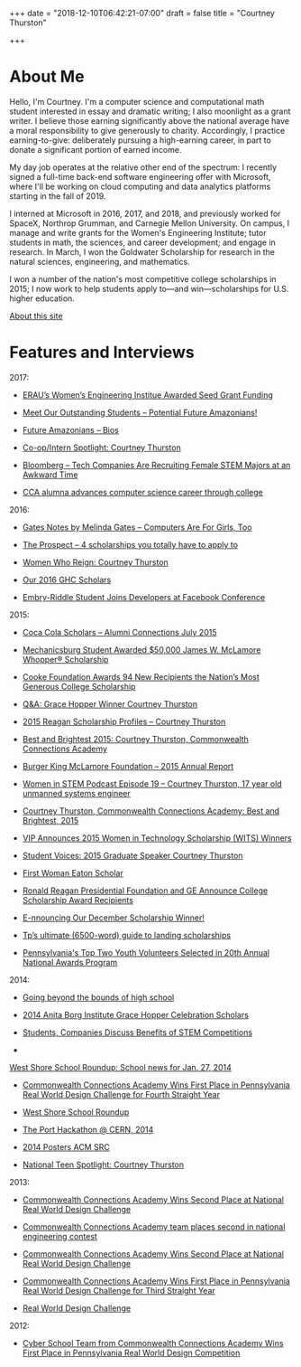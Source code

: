 +++
date = "2018-12-10T06:42:21-07:00"
draft = false
title = "Courtney Thurston"

+++

# About Me
Hello, I'm Courtney. I'm a computer science and computational math student interested in essay and dramatic writing; I also moonlight as a grant writer. I believe those earning significantly above the national average have a moral responsibility to give generously to charity. Accordingly, I practice earning-to-give: deliberately pursuing a high-earning career, in part to donate a significant portion of earned income.

My day job operates at the relative other end of the spectrum: I recently signed a full-time back-end software engineering offer with Microsoft, where I'll be working on cloud computing and data analytics platforms starting in the fall of 2019.

I interned at Microsoft in 2016, 2017, and 2018, and previously worked for SpaceX, Northrop Grumman, and Carnegie Mellon University. On campus, I manage and write grants for the Women's Engineering Institute; tutor students in math, the sciences, and career development; and engage in research. In March, I won the Goldwater Scholarship for research in the natural sciences, engineering, and mathematics. 

I won a number of the nation's most competitive college scholarships in 2015; I now work to help students apply to—​and win—​scholarships for U.S. higher education.

[About this site](aboutsite/)

# Features and Interviews
2017:

* [ERAU’s Women’s Engineering Institue Awarded Seed Grant Funding](http://www.newsdaytonabeach.com/community/eraus-womens-engineering-institue-awarded-seed-grant-funding/)

* [Meet Our Outstanding Students – Potential Future Amazonians!](https://online.flippingbook.com/view/762398/2-3)

* [Future Amazonians – Bios](https://online.flippingbook.com/view/1009455/2)

* [Co-op/Intern Spotlight: Courtney Thurston](https://careerservices.erau.edu/blog/2017/12/04/co-opintern-spotlight-courtney-thurston/)

* [Bloomberg – Tech Companies Are Recruiting Female STEM Majors at an Awkward Time](https://www.bloomberg.com/news/articles/2017-09-15/tech-companies-are-recruiting-female-stem-majors-at-an-awkward-time)

* [CCA alumna advances computer science career through college](http://ccaeducate.me/success/success-stories/success-stories-detail/1167/cca-alumna-advances-computer-science-career-through-college)

2016:

* [Gates Notes by Melinda Gates – Computers Are For Girls, Too](https://www.gatesnotes.com/Education/Computers-Are-For-Girls-Too)

* [The Prospect – 4 scholarships you totally have to apply to](http://www.theprospect.net/4-scholarships-you-totally-have-to-apply-to-58185)

* [Women Who Reign: Courtney Thurston](https://reigningit.wordpress.com/2016/03/29/women-who-reign-courtney-thurston/)

* [Our 2016 GHC Scholars](https://ghc.anitab.org/2016-student-academic/scholarships/2016-ghc-scholars/)

* [Embry-Riddle Student Joins Developers at Facebook Conference](https://news.erau.edu/headlines/embry-riddle-student-joins-developers-at-facebook-conference/)

2015:

* [Coca Cola Scholars – Alumni Connections July 2015](http://www.coca-colascholarsfoundation.org/blog/alumni-connections-july-2015/)

* [Mechanicsburg Student Awarded $50,000 James W. McLamore Whopper® Scholarship](https://bkmclamorefoundation.org/mechanicsburg-student-awarded-50000-james-w-mclamore-whopper-scholarship/)

* [Cooke Foundation Awards 94 New Recipients the Nation’s Most Generous College Scholarship](https://www.jkcf.org/our-stories/cooke-foundation-awards-94-new-recipients-the-nations-most-generous-college-scholarship/)

* [Q&A: Grace Hopper Winner Courtney Thurston](https://www.axon.com/company/news/grace-hopper-winner-courtney-thurston)

* [2015 Reagan Scholarship Profiles – Courtney Thurston](https://www.reaganfoundation.org/education/scholarship-programs/ge-reagan-foundation-scholarship-program/2015-scholars/courtney-thurston/)

* [Best and Brightest 2015: Courtney Thurston, Commonwealth Connections Academy](https://www.youtube.com/watch?v=7wPd9AJvlwM)

* [Burger King McLamore Foundation – 2015 Annual Report](https://bkmclamorefoundation.org/wp-content/uploads/2016/09/2016-Annual-Report-v27-JB.pdf)

* [Women in STEM Podcast Episode 19 – Courtney Thurston, 17 year old unmanned systems engineer](http://ladyparagons.com/2015/01/women-in-stem-podcast-episode-19-courtney-thurston-17-year-old-unmanned-systems-engineer/)

* [Courtney Thurston, Commonwealth Connections Academy: Best and Brightest, 2015](http://www.pennlive.com/midstate/index.ssf/2015/05/courtney_thurston_commonwealth.html)

* [VIP Announces 2015 Women in Technology Scholarship (WITS) Winners](https://finance.yahoo.com/news/vip-announces-2015-women-technology-120000794.html)

* [Student Voices: 2015 Graduate Speaker Courtney Thurston](https://www.connectionsacademy.com/news/cca-harrisburg-graduate-speech)

* [First Woman Eaton Scholar](https://twitter.com/ghc/status/574733048408768512)

* [Ronald Reagan Presidential Foundation and GE Announce College Scholarship Award Recipients](https://fortmyers.org/ronald-reagan-presidential-foundation-and-ge-announce-college-scholarship-award-recipients/)

* [E-nnouncing Our December Scholarship Winner!](https://blog.goennounce.com/e-nnouncing-our-december-scholarship-winner/)

* [Tp’s ultimate (6500-word) guide to landing scholarships](http://www.theprospect.net/tps-ultimate-6500-word-guide-to-landing-scholarships-45738)

* [Pennsylvania's Top Two Youth Volunteers Selected in 20th Annual National Awards Program](http://www.businesswire.com/news/home/20150210005288/en/Pennsylvanias-Top-Youth-Volunteers-Selected-20th-Annual)

2014:

* [Going beyond the bounds of high school](http://www.centralpennparent.com/2014/november-2014going-beyond-the-bounds-of-high-school/)

* [2014 Anita Borg Institute Grace Hopper Celebration Scholars](https://ghc.anitab.org/scholars/2014-scholars/courtney-thurston/)

* [Students, Companies Discuss Benefits of STEM Competitions](http://blogs.edweek.org/edweek/time_and_learning/2014/01/town_hall_discusses_benefits_of_stem_competitions.html)

* 
[West Shore School Roundup: School news for Jan. 27, 2014](http://www.pennlive.com/west-shore/index.ssf/2014/01/west_shore_school_roundup_school_news_for_jan_27_2014.html?lipi=urn%3Ali%3Apage%3Ad_flagship3_profile_view_base%3BBkDePt40Rou8Yh2H%2FO5hTw%3D%3D)

* [Commonwealth Connections Academy Wins First Place in Pennsylvania Real World Design Challenge for Fourth Straight Year](https://www.connectionsacademy.com/news/cca-students-win-2014-state-design-challenge?lipi=urn%3Ali%3Apage%3Ad_flagship3_profile_view_base%3BBkDePt40Rou8Yh2H%2FO5hTw%3D%3D)

* [West Shore School Roundup](http://www.pennlive.com/west-shore/index.ssf/2014/05/west_side_singers_capture_four_wins_at_boston_music_festival_west_shore_school_roundup_for_may_19_20.html?lipi=urn%3Ali%3Apage%3Ad_flagship3_profile_view_base%3BBkDePt40Rou8Yh2H%2FO5hTw%3D%3D)

* [The Port Hackathon @ CERN, 2014](http://theport.ch/home/the-port-2014/)

* [2014 Posters ACM SRC](https://ghc.anitab.org/2014-posters/)

* [National Teen Spotlight: Courtney Thurston](http://potentialmagazine.com/spotlights/national-teen-spotlight%3A-courtney-thurston/)

2013:

* [Commonwealth Connections Academy Wins Second Place at National Real World Design Challenge](http://www.prweb.com/releases/engineering_competition/connections_academy/prweb10682493.htm)

* [Commonwealth Connections Academy team places second in national engineering contest](http://www.pennlive.com/east-shore/index.ssf/2013/05/commonwealth_connections_academy_team_places_second_in_national_engineering_contest.html?lipi=urn%3Ali%3Apage%3Ad_flagship3_profile_view_base%3BBkDePt40Rou8Yh2H%2FO5hTw%3D%3D)

* [Commonwealth Connections Academy Wins Second Place at National Real World Design Challenge](http://www.prweb.com/releases/engineering_competition/connections_academy/prweb10682493.htm?lipi=urn%3Ali%3Apage%3Ad_flagship3_profile_view_base%3BBkDePt40Rou8Yh2H%2FO5hTw%3D%3D)

* [Commonwealth Connections Academy Wins First Place in Pennsylvania Real World Design Challenge for Third Straight Year](https://www.connectionsacademy.com/news/cca-wins-first-place-in-design-challenge?lipi=urn%3Ali%3Apage%3Ad_flagship3_profile_view_base%3BBkDePt40Rou8Yh2H%2FO5hTw%3D%3D)

* [Real World Design Challenge](https://growageneration.com/2013/04/27/1314/)

2012:

* [Cyber School Team from Commonwealth Connections Academy Wins First Place in Pennsylvania Real World Design Competition](https://www.connectionsacademy.com/news/cca-wins-first-place-real-world-design-competition?lipi=urn%3Ali%3Apage%3Ad_flagship3_profile_view_base%3BBkDePt40Rou8Yh2H%2FO5hTw%3D%3D)